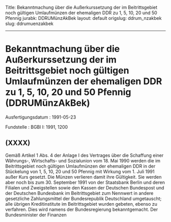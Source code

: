 Title: Bekanntmachung über die Außerkurssetzung der im Beitrittsgebiet noch gültigen
  Umlaufmünzen der ehemaligen DDR zu 1, 5, 10, 20 und 50 Pfennig
jurabk: DDRUMünzAkBek
layout: default
origslug: ddrum_nzakbek
slug: ddrumuenzakbek

---

# Bekanntmachung über die Außerkurssetzung der im Beitrittsgebiet noch gültigen Umlaufmünzen der ehemaligen DDR zu 1, 5, 10, 20 und 50 Pfennig (DDRUMünzAkBek)

Ausfertigungsdatum
:   1991-05-23

Fundstelle
:   BGBl I: 1991, 1200



## (XXXX)

Gemäß Artikel 1 Abs. 4 der Anlage I des Vertrages über die Schaffung
einer Währungs-, Wirtschafts- und Sozialunion vom 18. Mai 1990 werden
die im Beitrittsgebiet noch gültigen Umlaufmünzen der ehemaligen DDR
in der Stückelung von 1, 5, 10, 20 und 50 Pfennig mit Wirkung vom 1.
Juli 1991 außer Kurs gesetzt. Die Münzen verlieren damit ihre
Gültigkeit. Sie werden aber noch bis zum 30. September 1991 von der
Staatsbank Berlin und deren Filialen und Zweigstellen sowie den Kassen
der Deutschen Bundespost und der Deutschen Bundesbank im
Beitrittsgebiet zum Nennwert in andere gesetzliche Zahlungsmittel der
Bundesrepublik Deutschland umgetauscht; alle übrigen Kreditinstitute
im Beitrittsgebiet wurden gebeten, ebenso zu verfahren.
Dies wird namens der Bundesregierung bekanntgemacht.
Der Bundesminister der Finanzen


